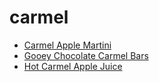 # carmel

 * [Carmel Apple Martini](index/c/carmel-apple-martini.json)
 * [Gooey Chocolate Carmel Bars](index/g/gooey-chocolate-carmel-bars.json)
 * [Hot Carmel Apple Juice](index/h/hot-carmel-apple-juice.json)
